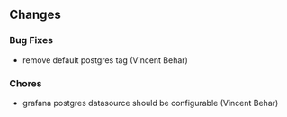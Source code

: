## Changes

### Bug Fixes

* remove default postgres tag (Vincent Behar)

### Chores

* grafana postgres datasource should be configurable (Vincent Behar)
